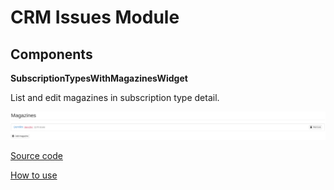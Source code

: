 # CRM Issues Module

## Components

**SubscriptionTypesWithMagazinesWidget**

List and edit magazines in subscription type detail.

![alt text](docs/magazines.png "List and edit magazines in subscription type detail")

[Source code](https://github.com/remp2020/crm-issues-module/blob/78e8d18663d98e4e406a18529374e73f1a78950f/src/components/SubscriptionTypesWithMagazinesWidget/SubscriptionTypesWithMagazinesWidget.php#L1)

[How to use](https://github.com/remp2020/crm-issues-module/blob/78e8d18663d98e4e406a18529374e73f1a78950f/src/IssuesModule.php#L68)
